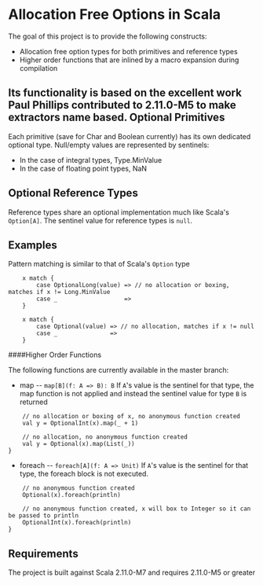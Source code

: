 Allocation Free Options in Scala
======

The goal of this project is to provide the following constructs:
- Allocation free option types for both primitives and reference types
- Higher order functions that are inlined by a macro expansion during compilation

Its functionality is based on the excellent work Paul Phillips contributed to 2.11.0-M5 to make extractors name based.
Optional Primitives
------

Each primitive (save for Char and Boolean currently) has its own dedicated optional type. Null/empty values are represented by sentinels:
- In the case of integral types, Type.MinValue
- In the case of floating point types, NaN

Optional Reference Types
------

Reference types share an optional implementation much like Scala's `Option[A]`. The sentinel value for reference types is `null`.

Examples
------
Pattern matching is similar to that of Scala's `Option` type
```
    x match {
        case OptionalLong(value) => // no allocation or boxing, matches if x != Long.MinValue
        case _                   =>
    }

    x match {
        case Optional(value) => // no allocation, matches if x != null
        case _               =>
    }
```

####Higher Order Functions

The following functions are currently available in the master branch:

- map
-- `map[B](f: A => B): B` If `A`'s value is the sentinel for that type, the map function is not applied and instead the sentinel value for type `B` is returned

```
    // no allocation or boxing of x, no anonymous function created
    val y = OptionalInt(x).map(_ + 1)

    // no allocation, no anonymous function created
    val y = Optional(x).map(List(_))
}
```

- foreach
-- `foreach[A](f: A => Unit)` If `A`'s value is the sentinel for that type, the foreach block is not executed.
```
    // no anonymous function created
    Optional(x).foreach(println)

    // no anonymous function created, x will box to Integer so it can be passed to println
    OptionalInt(x).foreach(println)
}
```

Requirements
------

The project is built against Scala 2.11.0-M7 and requires 2.11.0-M5 or greater
